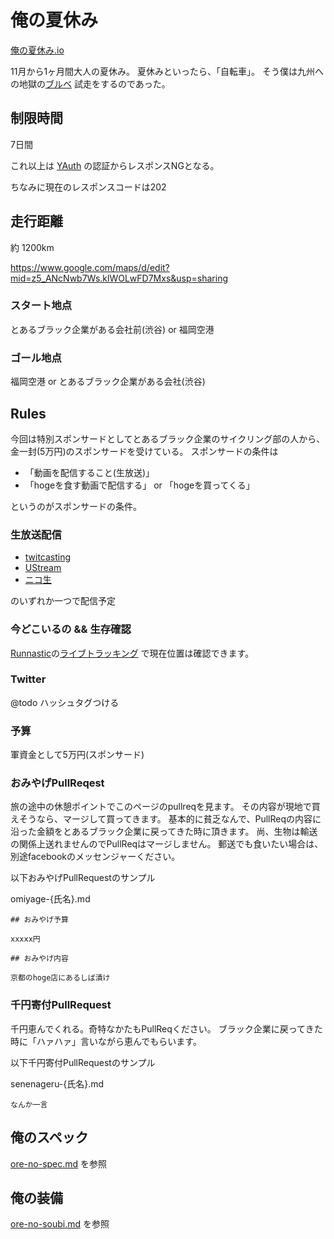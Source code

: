 # 俺の夏休み

[俺の夏休み.io](http://ryurock.github.io/ore-no-natsuyasumi/)

11月から1ヶ月間大人の夏休み。
夏休みといったら、「自転車」。
そう僕は九州への地獄の[ブルベ](https://ja.wikipedia.org/wiki/%E3%83%96%E3%83%AB%E3%83%99) 試走をするのであった。

## 制限時間


7日間

これ以上は [YAuth](http://lestrrat.ldblog.jp/archives/23208854.html) の認証からレスポンスNGとなる。

ちなみに現在のレスポンスコードは202

## 走行距離


約 1200km

https://www.google.com/maps/d/edit?mid=z5_ANcNwb7Ws.klWOLwFD7Mxs&usp=sharing

### スタート地点

とあるブラック企業がある会社前(渋谷) or 福岡空港


### ゴール地点

福岡空港 or とあるブラック企業がある会社(渋谷)

## Rules


今回は特別スポンサードとしてとあるブラック企業のサイクリング部の人から、金一封(5万円)のスポンサードを受けている。
スポンサードの条件は

* 「動画を配信すること(生放送)」
* 「hogeを食す動画で配信する」 or 「hogeを買ってくる」

というのがスポンサードの条件。


### 生放送配信

* [twitcasting](http://twitcasting.tv/)
* [UStream](http://www.ustream.tv/?lang=ja_JP)
* [ニコ生](http://live.nicovideo.jp/)

のいずれか一つで配信予定

### 今どこいるの && 生存確認

[Runnastic](https://www.runtastic.com/)の[ライブトラッキング](https://www.runtastic.com/ja/users/ryusuke-kimura-1/sport-sessions/1048657779) で現在位置は確認できます。

### Twitter

@todo ハッシュタグつける

### 予算

軍資金として5万円(スポンサード)

### おみやげPullReqest

旅の途中の休憩ポイントでこのページのpullreqを見ます。
その内容が現地で買えそうなら、マージして買ってきます。
基本的に貧乏なんで、PullReqの内容に沿った金額をとあるブラック企業に戻ってきた時に頂きます。
尚、生物は輸送の関係上送れませんのでPullReqはマージしません。
郵送でも食いたい場合は、別途facebookのメッセンジャーください。

以下おみやげPullRequestのサンプル

omiyage-{氏名}.md

```
## おみやげ予算

xxxxx円

## おみやげ内容

京都のhoge店にあるしば漬け
```

### 千円寄付PullRequest

千円恵んでくれる。奇特なかたもPullReqください。
ブラック企業に戻ってきた時に「ハァハァ」言いながら恵んでもらいます。

以下千円寄付PullRequestのサンプル

senenageru-{氏名}.md

```
なんか一言
```


## 俺のスペック

[ore-no-spec.md](https://github.com/ryurock/ore-no-natsuyasumi/blob/master/oreno-spec.md) を参照

## 俺の装備

[ore-no-soubi.md](https://github.com/ryurock/ore-no-natsuyasumi/blob/master/ore-no-soubi.md) を参照

